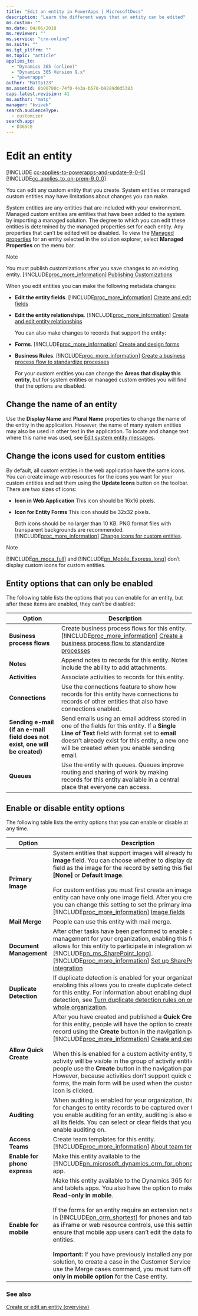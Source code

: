 ```yaml
---
title: "Edit an entity in PowerApps | MicrosoftDocs"
description: "Learn the different ways that an entity can be edited"
ms.custom: ""
ms.date: 04/06/2018
ms.reviewer: ""
ms.service: "crm-online"
ms.suite: ""
ms.tgt_pltfrm: ""
ms.topic: "article"
applies_to: 
  - "Dynamics 365 (online)"
  - "Dynamics 365 Version 9.x"
  - "powerapps"
author: "Mattp123"
ms.assetid: 8b00780c-74f0-4e3a-b570-b9289d0d5383
caps.latest.revision: 41
ms.author: "matp"
manager: "kvivek"
search.audienceType: 
  - customizer
search.app: 
  - D365CE
---
```

# Edit an entity

[!INCLUDE [cc-applies-to-powerapps-and-update-9-0-0](../includes/cc-applies-to-powerapps-and-update-9-0-0.md)]<br/>[!INCLUDE[cc_applies_to_on-prem-9_0_0](../includes/cc_applies_to_on-prem-9_0_0.md)]

<a name="BKMK_EditingEntities"></a>   

You can edit any custom entity that you create. System entities or managed custom entities may have limitations about changes you can make.  

 System entities are any entities that are included with your environment. Managed custom entities are entities that have been added to the system by importing a managed solution. The degree to which you can edit these entities is determined by the managed properties set for each entity. Any properties that can’t be edited will be disabled. To view the [Managed properties](../customize/set-managed-properties.md) for an entity selected in the solution explorer, select **Managed Properties** on the menu bar.  

> [!NOTE]
>  You must publish customizations after you save changes to an existing entity. [!INCLUDE[proc_more_information](../includes/proc-more-information.md)] [Publishing Customizations](../customize/getting-started-customization.md#BKMK_PublishingCustomizations)  

 When you edit entities you can make the following metadata changes:  

- **Edit the entity fields**. [!INCLUDE[proc_more_information](../includes/proc-more-information.md)] [Create and edit fields](../customize/create-edit-fields.md)  

- **Edit the entity relationships**. [!INCLUDE[proc_more_information](../includes/proc-more-information.md)] [Create and edit entity relationships](../customize/create-edit-entity-relationships.md)  

  You can also make changes to records that support the entity:  

- **Forms**. [!INCLUDE[proc_more_information](../includes/proc-more-information.md)] [Create and design forms](../customize/create-design-forms.md)  

- **Business Rules**. [!INCLUDE[proc_more_information](../includes/proc-more-information.md)] [Create a business process flow to standardize processes](../customize/create-business-process-flow.md)  

  For your custom entities you can change the **Areas that display this entity**, but for system entities or managed custom entities you will find that the options are disabled.  

<a name="BKMK_ChangeEntityName"></a>   
## Change the name of an entity  
 Use the **Display Name** and **Plural Name** properties to change the name of the entity in the application. However, the name of many system entities may also be used in other text in the application. To locate and change text where this name was used, see [Edit system entity messages](../customize/edit-system-entity-messages.md).  

<a name="BKMK_ChangeEntityIcon"></a>   
## Change the icons used for custom entities  
 By default, all custom entities in the web application have the same icons. You can create image web resources for the icons you want for your custom entities and set them using the **Update Icons** button on the toolbar. There are two sizes of icons:  

- **Icon in Web Application** This icon should be 16x16 pixels.  

- **Icon for Entity Forms** This icon should be 32x32 pixels.  

  Both icons should be no larger than 10 KB. PNG format files with transparent backgrounds are recommended. [!INCLUDE[proc_more_information](../includes/proc-more-information.md)] [Change icons for custom entities](../customize/change-custom-entity-icons.md).  

> [!NOTE]
> [!INCLUDE[pn_moca_full](../includes/pn-moca-full.md)] and [!INCLUDE[pn_Mobile_Express_long](../includes/pn-mobile-express-long.md)] don’t display custom icons for custom entities.  

<a name="BKMK_EnableOptions"></a>   
## Entity options that can only be enabled  
 The following table lists the options that you can enable for an entity, but after these items are enabled, they can’t be disabled:  


|                                   Option                                    |                                                                                                                   Description                                                                                                                   |
|-----------------------------------------------------------------------------|-------------------------------------------------------------------------------------------------------------------------------------------------------------------------------------------------------------------------------------------------|
|                         **Business process flows**                          |         Create business process flows for this entity. [!INCLUDE[proc_more_information](../includes/proc-more-information.md)] [Create a business process flow to standardize processes](../customize/create-business-process-flow.md)          |
|                                  **Notes**                                  |                                                                             Append notes to records for this entity. Notes include the ability to add attachments.                                                                              |
|                               **Activities**                                |                                                                                                Associate activities to records for this entity.                                                                                                 |
|                               **Connections**                               |                                                Use the connections feature to show how records for this entity have connections to records of other entities that also have connections enabled.                                                |
| **Sending e-mail (if an e-mail field does not exist, one will be created)** | Send emails using an email address stored in one of the fields for this entity. If a **Single Line of Text** field with format set to **email** doesn’t already exist for this entity, a new one will be created when you enable sending email. |
|                                 **Queues**                                  |                                         Use the entity with queues. Queues improve routing and sharing of work by making records for this entity available in a central place that everyone can access.                                         |

<a name="BKMK_EnableDisableOptions"></a>   
## Enable or disable entity options  
 The following table lists the entity options that you can enable or disable at any time.  


|            Option            |                                                                                                                                                                                                                                                                                                                                          Description                                                                                                                                                                                                                                                                                                                                          |
|------------------------------|-----------------------------------------------------------------------------------------------------------------------------------------------------------------------------------------------------------------------------------------------------------------------------------------------------------------------------------------------------------------------------------------------------------------------------------------------------------------------------------------------------------------------------------------------------------------------------------------------------------------------------------------------------------------------------------------------|
|      **Primary Image**       |                                                                  System entities that support images will already have an **Image** field. You can choose whether to display data in this field as the image for the record by setting this field to **[None]** or **Default Image**.<br /><br /> For custom entities you must first create an image field. Each entity can have only one image field. After you create one, you can change this setting to set the primary image. [!INCLUDE[proc_more_information](../includes/proc-more-information.md)] [Image fields](../customize/types-of-fields.md#BKMK_ImageFields)                                                                   |
|        **Mail Merge**        |                                                                                                                                                                                                                                                                                                                          People can use this entity with mail merge.                                                                                                                                                                                                                                                                                                                          |
|   **Document Management**    |                                                                                                                                            After other tasks have been performed to enable document management for your organization, enabling this feature allows for this entity to participate in integration with [!INCLUDE[pn_ms_SharePoint_long](../includes/pn-ms-sharepoint-long.md)]. [!INCLUDE[proc_more_information](../includes/proc-more-information.md)] [Set up SharePoint integration](../admin/set-up-sharepoint-integration.md)                                                                                                                                             |
|   **Duplicate Detection**    |                                                                                                                                                                           If duplicate detection is enabled for your organization, enabling this allows you to create duplicate detection rules for this entity. For information about enabling duplicate detection, see [Turn duplicate detection rules on or off for the whole organization](../admin/turn-duplicate-detection-rules-off-whole-organization.md).                                                                                                                                                                            |
|    **Allow Quick Create**    |                After you have created and published a **Quick Create Form** for this entity, people will have the option to create a new record using the **Create** button in the navigation pane. [!INCLUDE[proc_more_information](../includes/proc-more-information.md)] [Create and design forms](../customize/create-design-forms.md)<br /><br /> When this is enabled for a custom activity entity, the custom activity will be visible in the group of activity entities when people use the **Create** button in the navigation pane. However, because activities don’t support quick create forms, the main form will be used when the custom entity icon is clicked.                |
|         **Auditing**         |                                                                                                                                                                                                          When auditing is enabled for your organization, this allows for changes to entity records to be captured over time. When you enable auditing for an entity, auditing is also enabled on all its fields. You can select or clear fields that you want to enable auditing on.                                                                                                                                                                                                          |
|       **Access Teams**       |                                                                                                                                                                                                                                                            Create team templates for this entity. [!INCLUDE[proc_more_information](../includes/proc-more-information.md)] [About team templates](../admin/about-team-templates.md)                                                                                                                                                                                                                                                            |
| **Enable for phone express** |                                                                                                                                                                                                                                                                               Make this entity available to the [!INCLUDE[pn_microsoft_dynamics_crm_for_phones_express](../includes/pn-dyn-365-phones.md)] app.                                                                                                                                                                                                                                                                               |
|    **Enable for mobile**     | Make this entity available to the Dynamics 365 for phones and tablets apps. You also have the option to make this entity **Read-only in mobile**.<br /><br /> If the forms for an entity require an extension not supported in [!INCLUDE[pn_crm_shortest](../includes/pn-crm-shortest.md)] for phones and tablets, such as iFrame or web resource controls, use this setting to ensure that mobile app users can’t edit the data for these entities.</br><br />**Important:** If you have previously installed any portal solution, to create a case in the Customer Service Hub or to use the Merge cases command, you must turn off the **Read-only in mobile option** for the Case entity. |

### See also
[Create or edit an entity (overview)](create-edit-entities.md)
